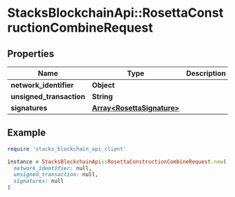 # StacksBlockchainApi::RosettaConstructionCombineRequest

## Properties

| Name | Type | Description | Notes |
| ---- | ---- | ----------- | ----- |
| **network_identifier** | **Object** |  |  |
| **unsigned_transaction** | **String** |  |  |
| **signatures** | [**Array&lt;RosettaSignature&gt;**](RosettaSignature.md) |  |  |

## Example

```ruby
require 'stacks_blockchain_api_client'

instance = StacksBlockchainApi::RosettaConstructionCombineRequest.new(
  network_identifier: null,
  unsigned_transaction: null,
  signatures: null
)
```

